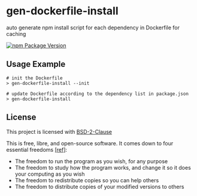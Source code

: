 # gen-dockerfile-install

auto generate npm install script for each dependency in Dockerfile for caching

[![npm Package Version](https://img.shields.io/npm/v/@beenotung/tslib.svg?maxAge=3600)](https://www.npmjs.com/package/@beenotung/tslib)

## Usage Example
```shell
# init the Dockerfile
> gen-dockerfile-install --init

# update Dockerfile according to the dependency list in package.json
> gen-dockerfile-install
```

## License

This project is licensed with [BSD-2-Clause](./LICENSE)

This is free, libre, and open-source software. It comes down to four essential freedoms [[ref]](https://seirdy.one/2021/01/27/whatsapp-and-the-domestication-of-users.html#fnref:2):

- The freedom to run the program as you wish, for any purpose
- The freedom to study how the program works, and change it so it does your computing as you wish
- The freedom to redistribute copies so you can help others
- The freedom to distribute copies of your modified versions to others
